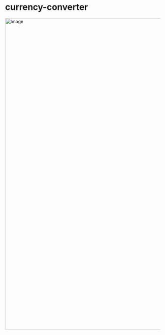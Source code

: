 # currency-converter
<img width="1009" alt="Image" src="https://github.com/user-attachments/assets/dca04768-7ec7-497d-a0ac-ab0a922a3584" />
